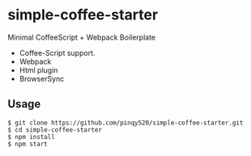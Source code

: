 # simple-coffee-starter

Minimal CoffeeScript + Webpack Boilerplate

- Coffee-Script support.
- Webpack
- Html plugin
- BrowserSync

## Usage

```
$ git clone https://github.com/pinqy520/simple-coffee-starter.git
$ cd simple-coffee-starter
$ npm install
$ npm start
```